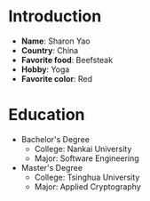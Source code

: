 # Introduction
* __Name__: Sharon Yao
* __Country__: China
* __Favorite food__: Beefsteak
* __Hobby__: Yoga
* __Favorite color__: Red
# Education
* Bachelor's Degree
  - College: Nankai University
  - Major: Software Engineering
* Master's Degree 
  - College: Tsinghua University
  - Major: Applied Cryptography
